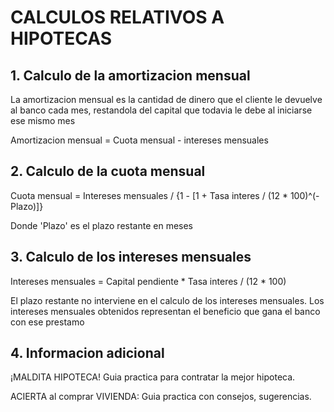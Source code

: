 # CALCULOS RELATIVOS A HIPOTECAS



## 1. Calculo de la amortizacion mensual


La amortizacion mensual es la cantidad de dinero que el cliente le devuelve al banco cada mes,
restandola del capital que todavia le debe al iniciarse ese mismo mes

Amortizacion mensual = Cuota mensual - intereses mensuales



## 2. Calculo de la cuota mensual


Cuota mensual = Intereses mensuales / {1 - [1 + Tasa interes / (12 * 100)^(-Plazo)]}

Donde 'Plazo' es el plazo restante en meses



## 3. Calculo de los intereses mensuales


Intereses mensuales = Capital pendiente * Tasa interes  / (12 * 100)

El plazo restante no interviene en el calculo de los intereses mensuales.
Los intereses mensuales obtenidos representan el beneficio que gana el banco con ese prestamo



## 4. Informacion adicional


¡MALDITA HIPOTECA! Guia practica para contratar la mejor hipoteca.

ACIERTA al comprar VIVIENDA: Guia practica con consejos, sugerencias.
